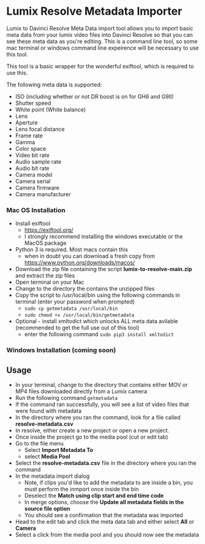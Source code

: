 # Lumix Resolve Metadata Importer
Lumix to Davinci Resolve Meta Data import tool allows you to import basic meta data from your lumix video files into Davinci Resolve so that you can see these meta data as you're editing. This is a command line tool, so some mac terminal or windows command line expeirence will be necessary to use this tool.

This tool is a basic wrapper for the wonderful exiftool, which is required to use this.

The following meta data is supported:
* ISO (including whether or not DR boost is on for GH6 and G9II)
* Shutter speed 
* White point (White balance)
* Lens
* Aperture
* Lens focal distance
* Frame rate
* Gamma
* Color space
* Video bit rate
* Audio sample rate
* Audio bit rate
* Camera model
* Camera serial
* Camera firmware
* Camera manufacturer

### Mac OS Installation
* Install exiftool 
    * https://exiftool.org/
    * I strongly recommend installing the windows executable or the MacOS package
* Python 3 is required. Most macs contain this
    * when in doubt you can download a fresh copy from https://www.python.org/downloads/macos/
* Download the zip file containing the script **lumix-to-resolve-main.zip** and extract the zip files
* Open terminal on your Mac
* Change to the directory the contains the unzipped files
* Copy the script to /usr/local/bin using the following commands in terminal (enter your password when prompted)
    * `sudo cp getmetadata /usr/local/bin`
    * `sudo chmod +x /usr/local/bin/getmetadata`
* Optional - install xmltodict which unlocks ALL meta data avilable (recommended to get the full use out of this tool)
    * enter the following command `sudo pip3 install xmltodict`
### Windows Installation (coming soon)

## Usage
* In your terminal, change to the directory that contains either MOV or MP4 files downloaded directly from a Lumix camera 
* Run the following command `getmetadata`
* If the command ran successfully, you will see a list of video files that were found with metadata
* In the directory where you ran the command, look for a file called **resolve-metadata.csv**
* In resolve, either create a new project or open a new project.
* Once inside the project go to the media pool (cut or edit tab)
* Go to the file menu
    * Select **Import Metadata To**
    * select **Media Pool**
* Select the **resolve-metadata.csv** file in the directory where you ran the command
* In the metadata import dialog
    * Note, if clips you'd like to add the metadata to are inside a bin, you must perform the inmport once inside the bin
    * Deselect the **Match using clip start and end time code**
    * In merge options, choose the **Update all metadata fields in the source file option**
    * You should see a confirmation that the metadata was imported
* Head to the edit tab and click the meta data tab and either select **All** or **Camera**
* Select a click from the media pool and you should now see the metadata

